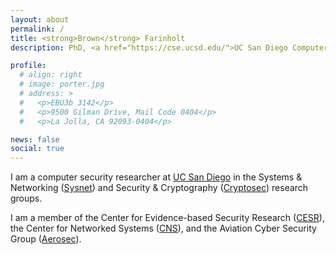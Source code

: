 ```yaml
---
layout: about
permalink: /
title: <strong>Brown</strong> Farinholt
description: PhD, <a href="https://cse.ucsd.edu/">UC San Diego Computer Science & Engineering</a>.

profile:
  # align: right
  # image: porter.jpg
  # address: >
  #   <p>EBU3b 3142</p>
  #   <p>9500 Gilman Drive, Mail Code 0404</p>
  #   <p>La Jolla, CA 92093-0404</p>

news: false
social: true
---
```


I am a computer security researcher at [UC San Diego](https://cse.ucsd.edu/) in the Systems & Networking ([Sysnet](https://www.sysnet.ucsd.edu/sysnet/)) and Security & Cryptography ([Cryptosec](https://cryptosec.ucsd.edu/)) research groups. 

I am a member of the Center for Evidence-based Security Research ([CESR](https://www.evidencebasedsecurity.org/index.html)), the Center for Networked Systems ([CNS](https://cns.ucsd.edu/)), and the Aviation Cyber Security Group ([Aerosec](https://aerosec.org/)).
